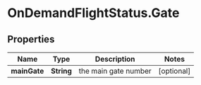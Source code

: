 # OnDemandFlightStatus.Gate

## Properties

Name | Type | Description | Notes
------------ | ------------- | ------------- | -------------
**mainGate** | **String** | the main gate number | [optional] 


